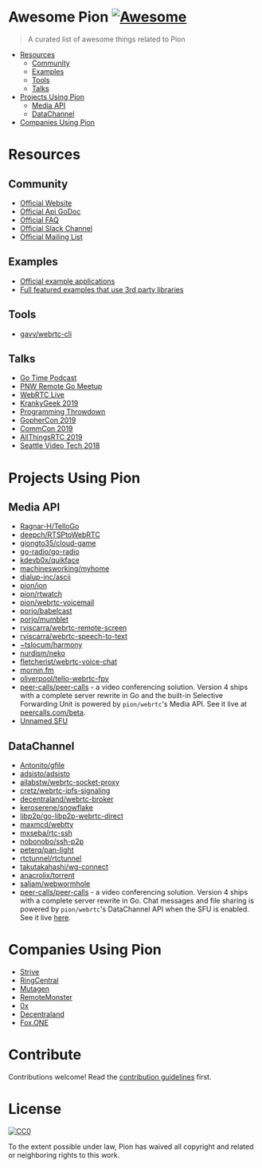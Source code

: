 # Awesome Pion [![Awesome](https://awesome.re/badge.svg)](https://awesome.re)

> A curated list of awesome things related to Pion

- [Resources](#resources)
  - [Community](#community)
  - [Examples](#examples)
  - [Tools](#tools)
  - [Talks](#talks)
- [Projects Using Pion](#projects-using-pion)
  - [Media API](#media-api)
  - [DataChannel](#datachannel)
- [Companies Using Pion](#companies-using-pion)


# Resources

## Community

- [Official Website](https://pion.ly)
- [Official Api GoDoc](https://godoc.org/github.com/pion/webrtc)
- [Official FAQ](https://github.com/pion/webrtc/wiki/FAQ)
- [Official Slack Channel](https://invite.slack.golangbridge.org/)
- [Official Mailing List](https://groups.google.com/forum/#!forum/pion)

## Examples

- [Official example applications](https://github.com/pion/webrtc/blob/master/examples/)
- [Full featured examples that use 3rd party libraries](https://github.com/pion/example-webrtc-applications)

## Tools

- [gavv/webrtc-cli](https://github.com/gavv/webrtc-cli)

## Talks
- [Go Time Podcast](https://changelog.com/gotime/127)
- [PNW Remote Go Meetup](https://www.youtube.com/watch?v=FdgoOrJH8ok&feature=youtu.be&t=989)
- [WebRTC Live](https://vimeo.com/380076363)
- [KrankyGeek 2019](https://www.youtube.com/watch?v=BYtNI4esj1I)
- [Programming Throwdown](https://www.programmingthrowdown.com/2019/10/episode-95-webrtc-with-sean-dubois.html)
- [GopherCon 2019](https://www.youtube.com/watch?v=Syt7TnikBfk)
- [CommCon 2019](https://youtu.be/iEYLvkaNTLc?t=447)
- [AllThingsRTC 2019](https://www.youtube.com/watch?v=THBgcbI--ck)
- [Seattle Video Tech 2018](https://www.youtube.com/watch?v=ezZYd5NsxE4)

# Projects Using Pion

## Media API

- [Ragnar-H/TelloGo](https://github.com/Ragnar-H/TelloGo)
- [deepch/RTSPtoWebRTC](https://github.com/deepch/RTSPtoWebRTC)
- [giongto35/cloud-game](https://github.com/giongto35/cloud-game)
- [go-radio/go-radio](https://github.com/go-radio/go-radio)
- [kdevb0x/quikface](https://github.com/kdevb0x/quikface)
- [machinesworking/myhome](https://github.com/machinesworking/myhome)
- [dialup-inc/ascii](https://github.com/dialup-inc/ascii)
- [pion/ion](https://github.com/pion/ion)
- [pion/rtwatch](https://github.com/pion/rtwatch)
- [pion/webrtc-voicemail](https://github.com/pion/webrtc-voicemail)
- [porjo/babelcast](https://github.com/porjo/babelcast)
- [porjo/mumblet](https://github.com/porjo/mumblet)
- [rviscarra/webrtc-remote-screen](https://github.com/rviscarra/webrtc-remote-screen)
- [rviscarra/webrtc-speech-to-text](https://github.com/rviscarra/webrtc-speech-to-text)
- [~tslocum/harmony](https://gitlab.com/tslocum/harmony)
- [nurdism/neko](https://github.com/nurdism/neko)
- [fletcherist/webrtc-voice-chat](https://github.com/fletcherist/webtrc-voice-chat)
- [mornin.fm](https://github.com/fox-one/mornin.fm)
- [oliverpool/tello-webrtc-fpv](https://github.com/oliverpool/tello-webrtc-fpv)
- [peer-calls/peer-calls](https://github.com/peer-calls/peer-calls) - a video conferencing solution. Version 4 ships with a complete server rewrite in Go and the built-in Selective Forwarding Unit is powered by `pion/webrtc`'s Media API. See it live at [peercalls.com/beta](https://peercalls.com/beta).
- [Unnamed SFU](https://www.irif.fr/~jch/software/sfu/)

## DataChannel

- [Antonito/gfile](https://github.com/Antonito/gfile)
- [adsisto/adsisto](https://github.com/adsisto/adsisto)
- [ailabstw/webrtc-socket-proxy](https://github.com/ailabstw/webrtc-socket-proxy)
- [cretz/webrtc-ipfs-signaling](https://github.com/cretz/webrtc-ipfs-signaling)
- [decentraland/webrtc-broker](https://github.com/decentraland/webrtc-broker)
- [keroserene/snowflake](https://github.com/keroserene/snowflake)
- [libp2p/go-libp2p-webrtc-direct](https://github.com/libp2p/go-libp2p-webrtc-direct)
- [maxmcd/webtty](https://github.com/maxmcd/webtty)
- [mxseba/rtc-ssh](https://github.com/mxseba/rtc-ssh)
- [nobonobo/ssh-p2p](https://github.com/nobonobo/ssh-p2p)
- [peterq/pan-light](https://github.com/peterq/pan-light)
- [rtctunnel/rtctunnel](https://github.com/rtctunnel/rtctunnel)
- [takutakahashi/wg-connect](https://github.com/takutakahashi/wg-connect)
- [anacrolix/torrent](https://github.com/anacrolix/torrent/)
- [saljam/webwormhole](https://github.com/saljam/webwormhole)
- [peer-calls/peer-calls](https://github.com/peer-calls/peer-calls) - a video conferencing solution. Version 4 ships with a complete server rewrite in Go. Chat messages and file sharing is powered by `pion/webrtc`'s DataChannel API when the SFU is enabled. See it live [here](https://peercalls.com/beta).

# Companies Using Pion
- [Strive](https://strivetech.io/p2p-sdk/)
- [RingCentral](https://github.com/ringcentral/ringcentral-softphone-go)
- [Mutagen](https://mutagen.io/)
- [RemoteMonster](https://github.com/RemoteMonster/remon-obs-lib)
- [0x](https://0x.org/)
- [Decentraland](https://github.com/decentraland/communications-server-go)
- [Fox.ONE](https://github.com/fox-one/mornin.fm)

# Contribute

Contributions welcome! Read the [contribution guidelines](CONTRIBUTING.md) first.

# License

[![CC0](https://mirrors.creativecommons.org/presskit/buttons/88x31/svg/cc-zero.svg)](https://creativecommons.org/publicdomain/zero/1.0)

To the extent possible under law, Pion has waived all copyright and
related or neighboring rights to this work.
